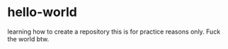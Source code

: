 # hello-world
learning how to create a repository
this is for practice reasons only. Fuck the world btw.
